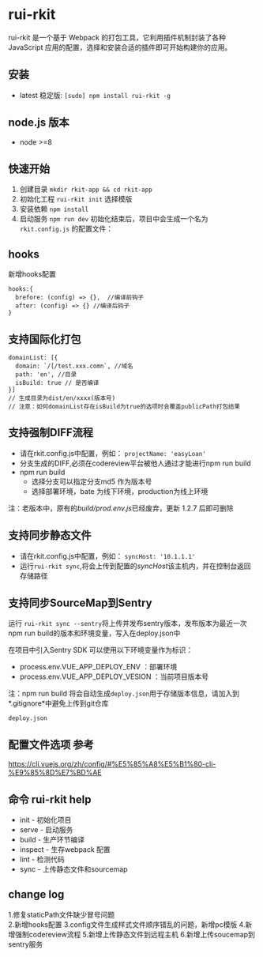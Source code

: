 # rui-rkit

rui-rkit 是一个基于 Webpack 的打包工具，它利用插件机制封装了各种 JavaScript 应用的配置，选择和安装合适的插件即可开始构建你的应用。


## 安装

- latest 稳定版: `[sudo] npm install rui-rkit -g`

## node.js 版本
- node >=8

## 快速开始

1. 创建目录 `mkdir rkit-app && cd rkit-app`
2. 初始化工程 `rui-rkit init` 选择模版
3. 安装依赖 `npm install`
4. 启动服务 `npm run dev`
初始化结束后，项目中会生成一个名为 `rkit.config.js` 的配置文件：
## hooks
新增hooks配置  
```
hooks:{
  brefore: (config) => {},  //编译前钩子
  after: (config) => {} //编译后钩子
}
```
## 支持国际化打包
```
domainList: [{
  domain: `/[/test.xxx.comn`, //域名
  path: 'en', //目录
  isBuild: true // 是否编译
}]
// 生成目录为dist/en/xxxx(版本号)
// 注意：如何domainList存在isBuild为true的选项时会覆盖publicPath打包结果
```

## 支持强制DIFF流程
- 请在rkit.config.js中配置，例如： `projectName: 'easyLoan'`
- 分支生成的DIFF,必须在codereview平台被他人通过才能进行npm run build
- npm run build 
   - 选择分支可以指定分支md5 作为版本号
   - 选择部署环境，bate 为线下环境，production为线上环境

注：老版本中，原有的*build/prod.env.js*已经废弃，更新 1.2.7 后即可删除

## 支持同步静态文件
- 请在rkit.config.js中配置，例如： `syncHost: '10.1.1.1'`
- 运行`rui-rkit sync`,将会上传到配置的*syncHost*该主机内，并在控制台返回存储路径

## 支持同步SourceMap到Sentry

运行 `rui-rkit sync --sentry`将上传并发布sentry版本，发布版本为最近一次npm run build的版本和环境变量，写入在deploy.json中

在项目中引入Sentry SDK 可以使用以下环境变量作为标识：

- process.env.VUE_APP_DEPLOY_ENV ：部署环境
- process.env.VUE_APP_DEPLOY_VESION ：当前项目版本号


注：npm run build 将会自动生成`deploy.json`用于存储版本信息，请加入到*.gitignore*中避免上传到git仓库

```.gitignore
deploy.json
```



## 配置文件选项 参考
https://cli.vuejs.org/zh/config/#%E5%85%A8%E5%B1%80-cli-%E9%85%8D%E7%BD%AE

## 命令 rui-rkit help

- init - 初始化项目
- serve - 启动服务
- build - 生产环节编译
- inspect - 生存webpack 配置
- lint - 检测代码
- sync - 上传静态文件和sourcemap

## change log  
1.修复staticPath文件缺少冒号问题    
2.新增hooks配置
3.config文件生成样式文件顺序错乱的问题，新增pc模版
4.新增强制codereview流程
5.新增上传静态文件到远程主机
6.新增上传soucemap到sentry服务